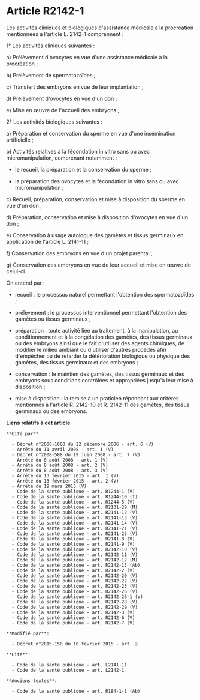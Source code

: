 # Article R2142-1

Les activités cliniques et biologiques d'assistance médicale à la procréation mentionnées à l'article L. 2142-1
comprennent : 

1° Les activités cliniques suivantes : 

a) Prélèvement d'ovocytes en vue d'une assistance médicale à la procréation ; 

b) Prélèvement de spermatozoïdes ; 

c) Transfert des embryons en vue de leur implantation ; 

d) Prélèvement d'ovocytes en vue d'un don ; 

e) Mise en œuvre de l'accueil des embryons ; 

2° Les activités biologiques suivantes : 

a) Préparation et conservation du sperme en vue d'une insémination artificielle ; 

b) Activités relatives à la fécondation in vitro sans ou avec micromanipulation, comprenant notamment :

- le recueil, la préparation et la conservation du sperme ;

- la préparation des ovocytes et la fécondation in vitro sans ou avec micromanipulation ; 

c) Recueil, préparation, conservation et mise à disposition du sperme en vue d'un don ; 

d) Préparation, conservation et mise à disposition d'ovocytes en vue d'un don ; 

e) Conservation à usage autologue des gamètes et tissus germinaux en application de l'article L. 2141-11 ; 

f) Conservation des embryons en vue d'un projet parental ; 

g) Conservation des embryons en vue de leur accueil et mise en œuvre de celui-ci. 

On entend par :

- recueil : le processus naturel permettant l'obtention des spermatozoïdes ;

- prélèvement : le processus interventionnel permettant l'obtention des gamètes ou tissus germinaux ;

- préparation : toute activité liée au traitement, à la manipulation, au conditionnement et à la congélation des gamètes, des
tissus germinaux ou des embryons ainsi que le fait d'utiliser des agents chimiques, de modifier le milieu ambiant ou
d'utiliser d'autres procédés afin d'empêcher ou de retarder la détérioration biologique ou physique des gamètes, des tissus
germinaux et des embryons ;

- conservation : le maintien des gamètes, des tissus germinaux et des embryons sous conditions contrôlées et appropriées
jusqu'à leur mise à disposition ;

- mise à disposition : la remise à un praticien répondant aux critères mentionnés à l'article R. 2142-10 et R. 2142-11 des
gamètes, des tissus germinaux ou des embryons.

**Liens relatifs à cet article**

	**Cité par**:

	  - Décret n°2006-1660 du 22 décembre 2006 - art. 6 (V)
	  - Arrêté du 11 avril 2008 - art. 1 (V)
	  - Décret n°2008-588 du 19 juin 2008 - art. 7 (V)
	  - Arrêté du 8 août 2008 - art. 1 (V)
	  - Arrêté du 8 août 2008 - art. 2 (V)
	  - Arrêté du 8 août 2008 - art. 3 (V)
	  - Arrêté du 13 février 2015 - art. 1 (V)
	  - Arrêté du 13 février 2015 - art. 2 (V)
	  - Arrêté du 19 mars 2015 (V)
	  - Code de la santé publique - art. R1244-1 (V)
	  - Code de la santé publique - art. R1244-10 (T)
	  - Code de la santé publique - art. R1244-5 (V)
	  - Code de la santé publique - art. R2131-29 (M)
	  - Code de la santé publique - art. R2141-12 (V)
	  - Code de la santé publique - art. R2141-13 (V)
	  - Code de la santé publique - art. R2141-14 (V)
	  - Code de la santé publique - art. R2141-21 (V)
	  - Code de la santé publique - art. R2141-25 (V)
	  - Code de la santé publique - art. R2141-8 (V)
	  - Code de la santé publique - art. R2141-9 (V)
	  - Code de la santé publique - art. R2142-10 (V)
	  - Code de la santé publique - art. R2142-11 (V)
	  - Code de la santé publique - art. R2142-12 (M)
	  - Code de la santé publique - art. R2142-13 (Ab)
	  - Code de la santé publique - art. R2142-2 (V)
	  - Code de la santé publique - art. R2142-20 (V)
	  - Code de la santé publique - art. R2142-22 (V)
	  - Code de la santé publique - art. R2142-23 (V)
	  - Code de la santé publique - art. R2142-26 (V)
	  - Code de la santé publique - art. R2142-26-1 (V)
	  - Code de la santé publique - art. R2142-28 (V)
	  - Code de la santé publique - art. R2142-29 (V)
	  - Code de la santé publique - art. R2142-3 (V)
	  - Code de la santé publique - art. R2142-6 (V)
	  - Code de la santé publique - art. R2142-7 (V)

	**Modifié par**:

	  - Décret n°2015-150 du 10 février 2015 - art. 2

	**Cite**:

	  - Code de la santé publique - art. L2141-11
	  - Code de la santé publique - art. L2142-1

	**Anciens textes**:

	  - Code de la santé publique - art. R184-1-1 (Ab)
